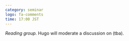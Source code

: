```yaml
---
category: seminar
logo: fa-comments
time: 17:00 JST
---
```


*Reading group.*  Hugo will moderate a discussion on (tba).





